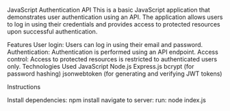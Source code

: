 JavaScript Authentication API
This is a basic JavaScript application that demonstrates user authentication using an API. The application allows users to log in using their credentials and provides access to protected resources upon successful authentication.

Features
User login: Users can log in using their email and password.
Authentication: Authentication is performed using an API endpoint.
Access control: Access to protected resources is restricted to authenticated users only.
Technologies Used
JavaScript
Node.js
Express.js
bcrypt (for password hashing)
jsonwebtoken (for generating and verifying JWT tokens)

Instructions

Install dependencies:
npm install
navigate to server:
run: node index.js

